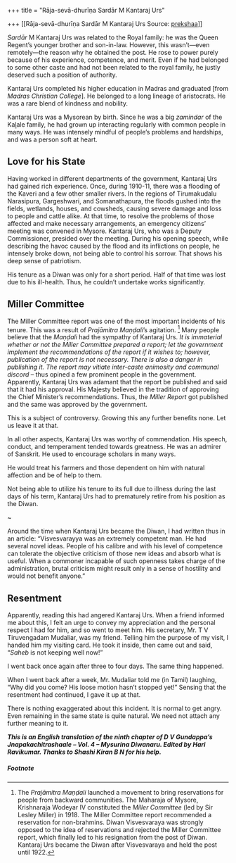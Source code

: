 +++
title = "Rāja-sevā-dhurīṇa Sardār M Kantaraj Urs"

+++
[[Rāja-sevā-dhurīṇa Sardār M Kantaraj Urs	Source: [prekshaa](https://www.prekshaa.in/m-kantaraj-urs)]]







*Sardār* M Kantaraj Urs was related to the Royal family: he was the Queen Regent’s younger brother and son-in-law. However, this wasn’t—even remotely—the reason why he obtained the post. He rose to power purely because of his experience, competence, and merit. Even if he had belonged to some other caste and had not been related to the royal family, he justly deserved such a position of authority.

Kantaraj Urs completed his higher education in Madras and graduated \[from *Madras Christian College*\]. He belonged to a long lineage of aristocrats. He was a rare blend of kindness and nobility.

Kantaraj Urs was a Mysorean by birth. Since he was a big *zamindar* of the Kaḻale family, he had grown up interacting regularly with common people in many ways. He was intensely mindful of people’s problems and hardships, and was a person soft at heart.

## Love for his State

Having worked in different departments of the government, Kantaraj Urs had gained rich experience. Once, during 1910-11, there was a flooding of the Kaveri and a few other smaller rivers. In the regions of Tirumakudalu Narasipura, Gargeshwari, and Somanathapura, the floods gushed into the fields, wetlands, houses, and cowsheds, causing severe damage and loss to people and cattle alike. At that time, to resolve the problems of those affected and make necessary arrangements, an emergency citizens’ meeting was convened in Mysore. Kantaraj Urs, who was a Deputy Commissioner, presided over the meeting. During his opening speech, while describing the havoc caused by the flood and its inflictions on people, he intensely broke down, not being able to control his sorrow. That shows his deep sense of patriotism.

His tenure as a Diwan was only for a short period. Half of that time was lost due to his ill-health. Thus, he couldn’t undertake works significantly.

## Miller Committee

The Miller Committee report was one of the most important incidents of his tenure. This was a result of *Prajāmitra Maṇḍali*’s agitation.
[^1.1] Many people believe that the *Maṇḍali* had the sympathy of Kantaraj Urs. *It is immaterial whether or not the Miller Committee prepared a report; let the government implement the recommendations of the report if it wishes to; however, publication of the report is not necessary. There is also a danger in publishing it. The report may vitiate inter-caste animosity and communal discord* – thus opined a few prominent people in the government. Apparently, Kantaraj Urs was adamant that the report be published and said that it had his approval. His Majesty believed in the tradition of approving the Chief Minister’s recommendations. Thus, the *Miller Report* got published and the same was approved by the government.

This is a subject of controversy. Growing this any further benefits none. Let us leave it at that.

In all other aspects, Kantaraj Urs was worthy of commendation. His speech, conduct, and temperament tended towards greatness. He was an admirer of Sanskrit. He used to encourage scholars in many ways.

He would treat his farmers and those dependent on him with natural affection and be of help to them.

Not being able to utilize his tenure to its full due to illness during the last days of his term, Kantaraj Urs had to prematurely retire from his position as the Diwan.   

\~

Around the time when Kantaraj Urs became the Diwan, I had written thus in an article: “Visvesvarayya was an extremely competent man. He had several novel ideas. People of his calibre and with his level of competence can tolerate the objective criticism of those new ideas and absorb what is useful. When a commoner incapable of such openness takes charge of the administration, brutal criticism might result only in a sense of hostility and would not benefit anyone.”

## Resentment

Apparently, reading this had angered Kantaraj Urs. When a friend informed me about this, I felt an urge to convey my appreciation and the personal respect I had for him, and so went to meet him. His secretary, Mr. T V Tiruvengadam Mudaliar, was my friend. Telling him the purpose of my visit, I handed him my visiting card. He took it inside, then came out and said, “*Saheb* is not keeping well now!”

I went back once again after three to four days. The same thing happened.

When I went back after a week, Mr. Mudaliar told me (in Tamil) laughing, “Why did you come? His loose motion hasn’t stopped yet!” Sensing that the resentment had continued, I gave it up at that.

There is nothing exaggerated about this incident. It is normal to get angry. Even remaining in the same state is quite natural. We need not attach any further meaning to it.

***This is an English translation of the ninth chapter of D V Gundappa’s Jnapakachitrashaale – Vol. 4 – Mysurina Diwanaru. Edited by Hari Ravikumar. Thanks to Shashi Kiran B N for his help.***



##### Footnote


[^1.1]: The *Prajāmitra Maṇḍali* launched a movement to bring reservations for people from backward communities. The Maharaja of Mysore, Krishnaraja Wodeyar IV constituted the *Miller Committee* (led by Sir Lesley Miller) in 1918. The Miller Committee report recommended a reservation for non-brahmins. Diwan Visvesvaraya was strongly opposed to the idea of reservations and rejected the Miller Committee report, which finally led to his resignation from the post of Diwan. Kantaraj Urs became the Diwan after Visvesvaraya and held the post until 1922.






